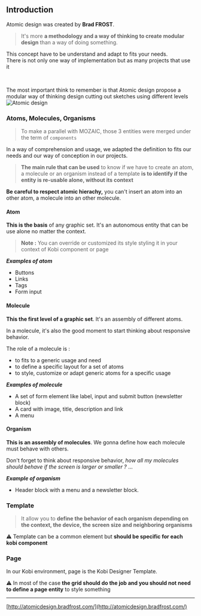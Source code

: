 ## Introduction

Atomic design was created by **Brad FROST**.

> It's more **a methodology and a way of thinking to create modular design** than a way of doing something.

This concept have to be understand and adapt to fits your needs.<br/>There is not only one way of implementation but as many projects that use it

<br/>

The most important think to remember is that Atomic design propose a modular way of thinking design cutting out sketches using different levels
![Atomic design](https://miro.medium.com/max/1796/1*sDxSLgzDI6IqrphNvGeUcg.png)


### Atoms, Molecules, Organisms

> To make a parallel with MOZAIC, those 3 entities were merged under the term of `components`

In a way of comprehension and usage, we adapted the definition to fits our needs and our way of conception in our projects.

> **The main rule that can be used** to know if we have to create an atom, a molecule or an organism instead of a template **is to identify if the entity is re-usable alone, without its context**

**Be careful to respect atomic hierachy,** you can't insert an atom into an other atom, a molecule into an other molecule.

#### Atom

**This is the basis** of any graphic set. It's an autonomous entity that can be use alone no matter the context.

> **Note :** You can override or customized its style styling it in your context of Kobi component or page

_**Examples of atom**_
 
* Buttons
* Links
* Tags
* Form input

#### Molecule

**This the first level of a graphic set**. It's an assembly of different atoms.

In a molecule, it's also the good moment to start thinking about responsive behavior.

The role of a molecule is :
* to fits to a generic usage and need
* to define a specific layout for a set of atoms
* to style, customize or adapt generic atoms for a specific usage


_**Examples of molecule**_
 
* A set of form element like label, input and submit button (newsletter block)
* A card with image, title, description and link
* A menu

#### Organism

**This is an assembly of molecules**. We gonna define how each molecule must behave with others.

Don't forget to think about responsive behavior, _how all my molecules should behave if the screen is larger or smaller ?_ ...

_**Example of organism**_
* Header block with a menu and a newsletter block.


### Template

> It allow you to **define the behavior of each organism depending on the context, the device, the screen size and neighboring organisms**

⚠️ Template can be a common element but **should be specific for each kobi component**

### Page

In our Kobi environment, page is the Kobi Designer Template.

⚠️ In most of the case **the grid should do the job and you should not need to define a page entity** to style something

---

[http://atomicdesign.bradfrost.com/](http://atomicdesign.bradfrost.com/)